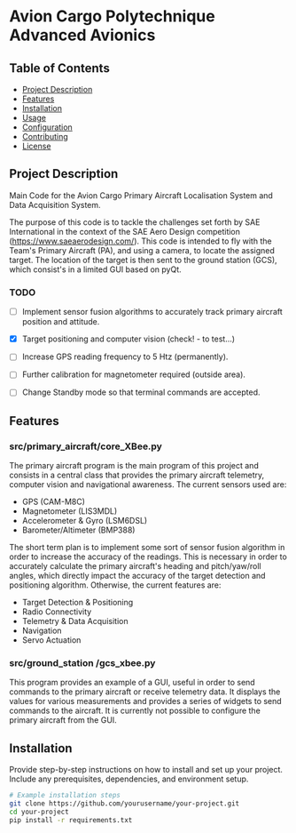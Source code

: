 # Avion Cargo Polytechnique Advanced Avionics

 

## Table of Contents

- [Project Description](#project-description)
- [Features](#features)
- [Installation](#installation)
- [Usage](#usage)
- [Configuration](#configuration)
- [Contributing](#contributing)
- [License](#license)

## Project Description

Main Code for the Avion Cargo Primary Aircraft Localisation System and Data Acquisition System.

The purpose of this code is to tackle the challenges set forth by SAE International in the context of the SAE Aero Design 
competition (https://www.saeaerodesign.com/). This code is intended to fly with the Team's Primary Aircraft (PA), 
and using a camera, to locate the assigned target. The location of the target is then sent to the ground station (GCS),
which consist's in a limited GUI based on pyQt.

### TODO

- [ ] Implement sensor fusion algorithms to accurately track primary aircraft position and attitude. 
- [x] Target positioning and computer vision (check! - to test...)
- [ ] Increase GPS reading frequency to 5 Htz (permanently).
- [ ] Further calibration for magnetometer required (outside area).
- [ ] Change Standby mode so that terminal commands are accepted. 



## Features

### src/primary_aircraft/core_XBee.py

The primary aircraft program is the main program of this project and consists in a central class that provides the 
primary aircraft telemetry, computer vision and navigational awareness. The current sensors used are:

- GPS (CAM-M8C)
- Magnetometer (LIS3MDL)
- Accelerometer & Gyro (LSM6DSL)
- Barometer/Altimeter (BMP388)

The short term plan is to implement some sort of sensor fusion algorithm in order to increase the accuracy of the readings. 
This is necessary in order to accurately calculate the primary aircraft's heading and pitch/yaw/roll angles, which 
directly impact the accuracy of the target detection and positioning algorithm. Otherwise, the current features are:

- Target Detection & Positioning
- Radio Connectivity
- Telemetry & Data Acquisition
- Navigation
- Servo Actuation

### src/ground_station /gcs_xbee.py

This program provides an example of a GUI, useful in order to send commands to the primary aircraft or receive telemetry data. 
It displays the values for various measurements and provides a series of widgets to send commands to the aircraft. 
It is currently not possible to configure the primary aircraft from the GUI. 


## Installation

Provide step-by-step instructions on how to install and set up your project. Include any prerequisites, dependencies, 
and environment setup.

```bash
# Example installation steps
git clone https://github.com/yourusername/your-project.git
cd your-project
pip install -r requirements.txt
```



